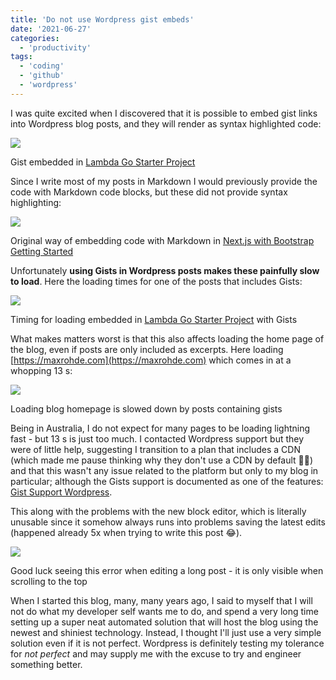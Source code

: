 ```yaml
---
title: 'Do not use Wordpress gist embeds'
date: '2021-06-27'
categories:
  - 'productivity'
tags:
  - 'coding'
  - 'github'
  - 'wordpress'
---
```


I was quite excited when I discovered that it is possible to embed gist links into Wordpress blog posts, and they will render as syntax highlighted code:

[![](https://nexnet.files.wordpress.com/2021/06/gist-embed.png?w=850)](https://nexnet.files.wordpress.com/2021/06/gist-embed.png)

Gist embedded in [Lambda Go Starter Project](https://maxrohde.com/2021/05/01/lambda-go-starter-project/)

Since I write most of my posts in Markdown I would previously provide the code with Markdown code blocks, but these did not provide syntax highlighting:

[![](https://nexnet.files.wordpress.com/2021/06/markdown-code.png?w=844)](https://nexnet.files.wordpress.com/2021/06/markdown-code.png)

Original way of embedding code with Markdown in [Next.js with Bootstrap Getting Started](https://maxrohde.com/2020/03/06/next-js-with-bootstrap-getting-started/)

Unfortunately **using Gists in Wordpress posts makes these painfully slow to load**. Here the loading times for one of the posts that includes Gists:

[![](https://nexnet.files.wordpress.com/2021/06/loading-times.png?w=1011)](https://nexnet.files.wordpress.com/2021/06/loading-times.png)

Timing for loading embedded in [Lambda Go Starter Project](https://maxrohde.com/2021/05/01/lambda-go-starter-project/) with Gists

What makes matters worst is that this also affects loading the home page of the blog, even if posts are only included as excerpts. Here loading [https://maxrohde.com](https://maxrohde.com) which comes in at a whopping 13 s:

[![](https://nexnet.files.wordpress.com/2021/06/loading-homepage.png?w=1024)](https://nexnet.files.wordpress.com/2021/06/loading-homepage.png)

Loading blog homepage is slowed down by posts containing gists

Being in Australia, I do not expect for many pages to be loading lightning fast - but 13 s is just too much. I contacted Wordpress support but they were of little help, suggesting I transition to a plan that includes a CDN (which made me pause thinking why they don't use a CDN by default 🤷‍♂️) and that this wasn't any issue related to the platform but only to my blog in particular; although the Gists support is documented as one of the features: [Gist Support Wordpress](https://wordpress.com/support/gist/).

This along with the problems with the new block editor, which is literally unusable since it somehow always runs into problems saving the latest edits (happened already 5x when trying to write this post 😂).

[![](https://nexnet.files.wordpress.com/2021/06/updating-failed.png?w=731)](https://nexnet.files.wordpress.com/2021/06/updating-failed.png)

Good luck seeing this error when editing a long post - it is only visible when scrolling to the top

When I started this blog, many, many years ago, I said to myself that I will not do what my developer self wants me to do, and spend a very long time setting up a super neat automated solution that will host the blog using the newest and shiniest technology. Instead, I thought I'll just use a very simple solution even if it is not perfect. Wordpress is definitely testing my tolerance for _not perfect_ and may supply me with the excuse to try and engineer something better.
